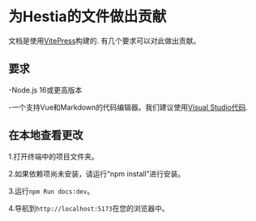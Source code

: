 # 为Hestia的文件做出贡献

文档是使用[VitePress](https://vitepress.vuejs.org)构建的. 有几个要求可以对此做出贡献。

## 要求

-Node.js 16或更高版本

-一个支持Vue和Markdown的代码编辑器。我们建议使用[Visual Studio代码](https://code.visualstudio.com).

## 在本地查看更改

1.打开终端中的项目文件夹。

2.如果依赖项尚未安装，请运行“npm install”进行安装。

3.运行`npm Run docs:dev`。

4.导航到`http://localhost:5173`在您的浏览器中。
